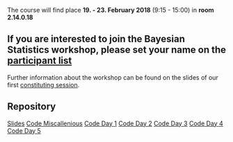 The course will find place **19. - 23. February 2018** (9:15 - 15:00) in **room 2.14.0.18**

## If you are interested to join the Bayesian Statistics workshop, please set your name on the [participant list](https://docs.google.com/spreadsheets/d/1NRv5ooTUe2hWET-RhIM-XsIZZA5krZmdAJsG0k_O4BE/edit#gid=0) ##

Further information about the workshop can be found on the slides of our first [constituting session](https://github.com/lindemann09/Potsdam-Bayes-2018/blob/master/slides/session0-orga.pdf). 


## Repository

[Slides](https://github.com/lindemann09/Potsdam-Bayes-2018/tree/master/slides)
[Code Miscallenious](https://github.com/lindemann09/Potsdam-Bayes-2018/tree/master/code/misc)
[Code Day 1](https://github.com/lindemann09/Potsdam-Bayes-2018/tree/master/code/day1)
[Code Day 2](https://github.com/lindemann09/Potsdam-Bayes-2018/tree/master/code/day2)
[Code Day 3](https://github.com/lindemann09/Potsdam-Bayes-2018/tree/master/code/day3)
[Code Day 4](https://github.com/lindemann09/Potsdam-Bayes-2018/tree/master/code/day4)
[Code Day 5](https://github.com/lindemann09/Potsdam-Bayes-2018/tree/master/code/day5)
